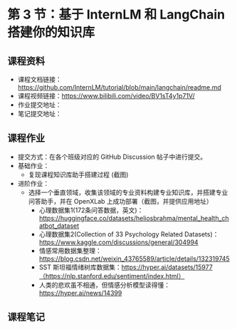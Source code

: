 # 第 3 节：基于 InternLM 和 LangChain 搭建你的知识库

## 课程资料
- 课程文档链接：https://github.com/InternLM/tutorial/blob/main/langchain/readme.md
- 课程视频链接：https://www.bilibili.com/video/BV1sT4y1p71V/
- 作业提交地址：
- 笔记提交地址：

## 课程作业
- 提交方式：在各个班级对应的 GitHub Discussion 帖子中进行提交。
- 基础作业：
  - 复现课程知识库助手搭建过程 (截图)
- 进阶作业：
  - 选择一个垂直领域，收集该领域的专业资料构建专业知识库，并搭建专业问答助手，并在 OpenXLab 上成功部署（截图，并提供应用地址）
    - 心理数据集1(172条问答数据，英文)：https://huggingface.co/datasets/heliosbrahma/mental_health_chatbot_dataset
    - 心理数据集2(Collection of 33 Psychology Related Datasets)：https://www.kaggle.com/discussions/general/304994
    - 情感常用数据集整理：https://blog.csdn.net/weixin_43765589/article/details/132319745
    - SST 斯坦福情绪树库数据集：https://hyper.ai/datasets/15977（https://nlp.stanford.edu/sentiment/index.html）
    - 人类的悲欢虽不相通，但情感分析模型读得懂：https://hyper.ai/news/14399

## 课程笔记
